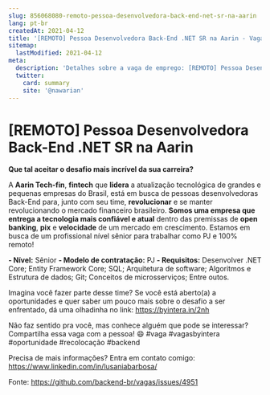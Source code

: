 ```yaml
---
slug: 856068080-remoto-pessoa-desenvolvedora-back-end-net-sr-na-aarin
lang: pt-br
createdAt: 2021-04-12
title: '[REMOTO] Pessoa Desenvolvedora Back-End .NET SR na Aarin - Vaga de Emprego'
sitemap:
  lastModified: 2021-04-12
meta:
  description: 'Detalhes sobre a vaga de emprego: [REMOTO] Pessoa Desenvolvedora Back-End .NET SR na Aarin'
  twitter:
    card: summary
    site: '@nawarian'
---
```


# [REMOTO] Pessoa Desenvolvedora Back-End .NET SR na Aarin

**Que tal aceitar o desafio mais incrível da sua carreira?**

A **Aarin Tech-fin**, **fintech** que **lidera** a atualização tecnológica de grandes e pequenas empresas do Brasil, está em busca de pessoas desenvolvedoras Back-End para, junto com seu time, **revolucionar** e se manter revolucionando o mercado financeiro brasileiro. **Somos uma empresa que entrega a tecnologia mais confiável e atual** dentro das premissas de **open banking**, **pix** e **velocidade** de um mercado em crescimento. Estamos em busca de um profissional nível sênior para trabalhar como PJ e 100% remoto!

**- Nível:** Sênior
**- Modelo de contratação:** PJ
**- Requisitos:** Desenvolver .NET Core; Entity Framework Core; SQL; Arquitetura de software; Algoritmos e Estrutura de dados; Git; Conceitos de microsserviços; Entre outos.

Imagina você fazer parte desse time? Se você está aberto(a) a oportunidades e quer saber um pouco mais sobre o desafio a ser enfrentado, dá uma olhadinha no link: https://byintera.in/2nh

Não faz sentido pra você, mas conhece alguém que pode se interessar? Compartilha essa vaga com a pessoa! 😄 #vaga #vagasbyintera #oportunidade #recolocação #backend 

Precisa de mais informações? Entra em contato comigo: https://www.linkedin.com/in/lusaniabarbosa/


Fonte: https://github.com/backend-br/vagas/issues/4951